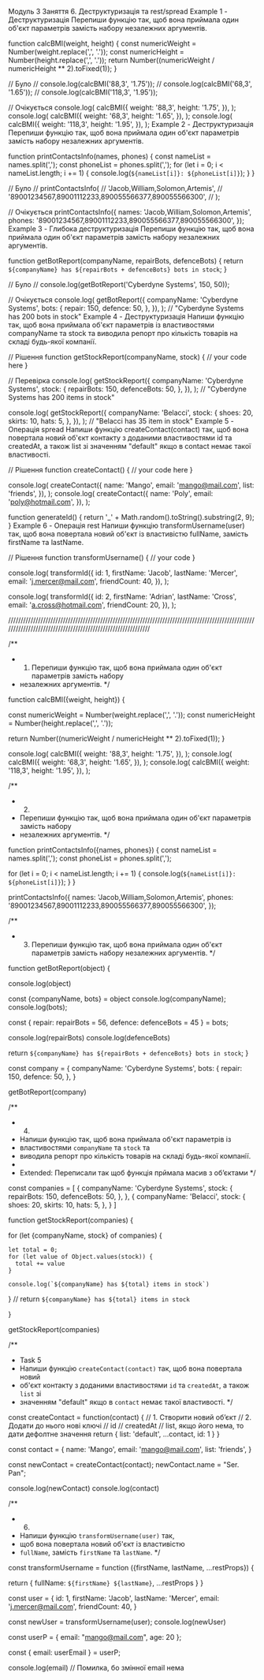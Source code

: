 Модуль 3 Заняття 6. Деструктуризація та rest/spread Example 1 - Деструктуризація Перепиши функцію
так, щоб вона приймала один об'єкт параметрів замість набору незалежних аргументів.

function calcBMI(weight, height) { const numericWeight = Number(weight.replace(',', '.')); const
numericHeight = Number(height.replace(',', '.')); return Number((numericWeight / numericHeight \*\*
2).toFixed(1)); }

// Було // console.log(calcBMI('88,3', '1.75')); // console.log(calcBMI('68,3', '1.65')); //
console.log(calcBMI('118,3', '1.95'));

// Очікується console.log( calcBMI({ weight: '88,3', height: '1.75', }), ); console.log( calcBMI({
weight: '68,3', height: '1.65', }), ); console.log( calcBMI({ weight: '118,3', height: '1.95', }),
); Example 2 - Деструктуризація Перепиши функцію так, щоб вона приймала один об'єкт параметрів
замість набору незалежних аргументів.

function printContactsInfo(names, phones) { const nameList = names.split(','); const phoneList =
phones.split(','); for (let i = 0; i < nameList.length; i += 1) {
console.log(`${nameList[i]}: ${phoneList[i]}`); } }

// Було // printContactsInfo( // 'Jacob,William,Solomon,Artemis', //
'89001234567,89001112233,890055566377,890055566300', // );

// Очікується printContactsInfo({ names: 'Jacob,William,Solomon,Artemis', phones:
'89001234567,89001112233,890055566377,890055566300', }); Example 3 - Глибока деструктуризація
Перепиши функцію так, щоб вона приймала один об'єкт параметрів замість набору незалежних аргументів.

function getBotReport(companyName, repairBots, defenceBots) { return
`${companyName} has ${repairBots + defenceBots} bots in stock`; }

// Було // console.log(getBotReport('Cyberdyne Systems', 150, 50));

// Очікується console.log( getBotReport({ companyName: 'Cyberdyne Systems', bots: { repair: 150,
defence: 50, }, }), ); // "Cyberdyne Systems has 200 bots in stock" Example 4 - Деструктуризація
Напиши функцію так, щоб вона приймала об'єкт параметрів із властивостями companyName та stock та
виводила репорт про кількість товарів на складі будь-якої компанії.

// Рішення function getStockReport(companyName, stock) { // your code here }

// Перевірка console.log( getStockReport({ companyName: 'Cyberdyne Systems', stock: { repairBots:
150, defenceBots: 50, }, }), ); // "Cyberdyne Systems has 200 items in stock"

console.log( getStockReport({ companyName: 'Belacci', stock: { shoes: 20, skirts: 10, hats: 5, },
}), ); // "Belacci has 35 item in stock" Example 5 - Операція spread Напиши функцію
createContact(contact) так, щоб вона повертала новий об'єкт контакту з доданими властивостями id та
createdAt, а також list зі значенням "default" якщо в contact немає такої властивості.

// Рішення function createContact() { // your code here }

console.log( createContact({ name: 'Mango', email: 'mango@mail.com', list: 'friends', }), );
console.log( createContact({ name: 'Poly', email: 'poly@hotmail.com', }), );

function generateId() { return '\_' + Math.random().toString().substring(2, 9); } Example 6 -
Операція rest Напиши функцію transformUsername(user) так, щоб вона повертала новий об'єкт із
властивістю fullName, замість firstName та lastName.

// Рішення function transformUsername() { // your code }

console.log( transformId({ id: 1, firstName: 'Jacob', lastName: 'Mercer', email:
'j.mercer@mail.com', friendCount: 40, }), );

console.log( transformId({ id: 2, firstName: 'Adrian', lastName: 'Cross', email:
'a.cross@hotmail.com', friendCount: 20, }), );

////////////////////////////////////////////////////////////////////////////////////////////////////////////////////////////////////////////////////////////

/\*\*

- 1.  Перепиши функцію так, щоб вона приймала один об'єкт параметрів замість набору
- незалежних аргументів. \*/

function calcBMI({weight, height}) {

const numericWeight = Number(weight.replace(',', '.')); const numericHeight =
Number(height.replace(',', '.'));

return Number((numericWeight / numericHeight \*\* 2).toFixed(1)); }

console.log( calcBMI({ weight: '88,3', height: '1.75', }), ); console.log( calcBMI({ weight: '68,3',
height: '1.65', }), ); console.log( calcBMI({ weight: '118,3', height: '1.95', }), );

/\*\*

- 2.
- Перепиши функцію так, щоб вона приймала один об'єкт параметрів замість набору
- незалежних аргументів. \*/

function printContactsInfo({names, phones}) { const nameList = names.split(','); const phoneList =
phones.split(',');

for (let i = 0; i < nameList.length; i += 1) { console.log(`${nameList[i]}: ${phoneList[i]}`); } }

printContactsInfo({ names: 'Jacob,William,Solomon,Artemis', phones:
'89001234567,89001112233,890055566377,890055566300', });

/\*\*

- 3.  Перепиши функцію так, щоб вона приймала один об'єкт параметрів замість набору незалежних
      аргументів. \*/

function getBotReport(object) {

console.log(object)

const {companyName, bots} = object console.log(companyName); console.log(bots);

const { repair: repairBots = 56, defence: defenceBots = 45 } = bots;

console.log(repairBots) console.log(defenceBots)

return `${companyName} has ${repairBots + defenceBots} bots in stock`; }

const company = { companyName: 'Cyberdyne Systems', bots: { repair: 150, defence: 50, }, }

getBotReport(company)

/\*\*

- 4.
- Напиши функцію так, щоб вона приймала об'єкт параметрів із
- властивостями `companyName` та `stock` та
- виводила репорт про кількість товарів на складі будь-якої компанії.
-
- Extended: Переписали так щоб функція прймала масив з обʼєктами \*/

const companies = [ { companyName: 'Cyberdyne Systems', stock: { repairBots: 150, defenceBots: 50,
}, }, { companyName: 'Belacci', stock: { shoes: 20, skirts: 10, hats: 5, }, } ]

function getStockReport(companies) {

for (let {companyName, stock} of companies) {

    let total = 0;
    for (let value of Object.values(stock)) {
      total += value
    }

    console.log(`${companyName} has ${total} items in stock`)

} // return `${companyName} has ${total} items in stock`

}

getStockReport(companies)

/\*\*

- Task 5
- Напиши функцію `createContact(contact)` так, щоб вона повертала новий
- об'єкт контакту з доданими властивостями `id` та `createdAt`, а також `list` зі
- значенням "default" якщо в `contact` немає такої властивості. \*/

const createContact = function(contact) { // 1. Створити новий обʼєкт // 2. Додати до нього нові
ключі // id // createdAt // list, якщо його нема, то дати дефолтне значення return { list:
'default', ...contact, id: 1 } }

const contact = { name: 'Mango', email: 'mango@mail.com', list: 'friends', }

const newContact = createContact(contact); newContact.name = "Ser. Pan";

console.log(newContact) console.log(contact)

/\*\*

- 6.
- Напиши функцію `transformUsername(user)` так,
- щоб вона повертала новий об'єкт із властивістю
- `fullName`, замість `firstName` та `lastName`. \*/

const transformUsername = function ({firstName, lastName, ...restProps}) {

return { fullName: `${firstName} ${lastName}`, ...restProps } }

const user = { id: 1, firstName: 'Jacob', lastName: 'Mercer', email: 'j.mercer@mail.com',
friendCount: 40, }

const newUser = transformUsername(user); console.log(newUser)

const userP = { email: "mango@mail.com", age: 20 };

const { email: userEmail } = userP;

console.log(email) // Помилка, бо змінної email нема
